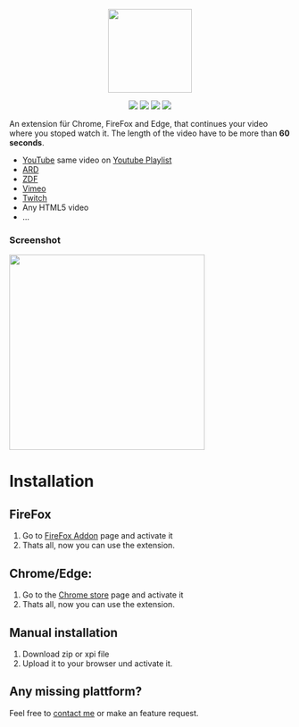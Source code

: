 <p align="center">
<img src="https://www.bit01.de/wp-content/uploads/2021/11/Logo_trans.png" height="150" />
</p>

<p align="center">
<img src="https://img.shields.io/chrome-web-store/users/nlbiijlalckdjibflknamcbhonniglkl?label=chrome%20users"> <img src="https://img.shields.io/amo/users/any-video-resume?label=firefox%20users&logoColor=orange"> <img src="https://img.shields.io/chrome-web-store/v/nlbiijlalckdjibflknamcbhonniglkl"> <img src="https://img.shields.io/amo/v/any-video-resume">
</p>

An extension für Chrome, FireFox and Edge, that continues your video where you stoped watch it. The length of the video have to be more than **60 seconds**.

* [YouTube](https://www.youtube.com/watch?v=Hc6gCU-bq-Q) same video on [Youtube Playlist](https://www.youtube.com/watch?v=Hc6gCU-bq-Q&list=PLQoEXblyEqhAl_KVJZzp3_V8VG-iSKVPs&index=13)
* [ARD](https://www.ardmediathek.de/video/hessenschau-extra/querdenker-demo-in-kassel/hr-fernsehen/Y3JpZDovL2hyLW9ubGluZS8xMzA2NTk/)
* [ZDF](https://www.zdf.de/serien/tod-von-freunden/tod-von-freunden-darum-geht-es-100.html)
* [Vimeo](https://vimeo.com/259411563)
* [Twitch](https://www.twitch.tv/videos/981250660)
* Any HTML5 video
* ...

### Screenshot

<img src="https://www.bit01.de/wp-content/uploads/2021/11/Banner_Gross.png" width="350" />

# Installation

## FireFox

1. Go to [FireFox Addon](https://addons.mozilla.org/de/firefox/addon/any-video-resume/) page and activate it
2. Thats all, now you can use the extension.

## Chrome/Edge: 

1. Go to the [Chrome store](https://chrome.google.com/webstore/detail/nlbiijlalckdjibflknamcbhonniglkl) page and activate it
2. Thats all, now you can use the extension.

## Manual installation

1. Download zip or xpi file
2. Upload it to your browser und activate  it.

## Any missing plattform?

Feel free to [contact me](https://www.bit01.de/kontakt/) or make an feature request.

